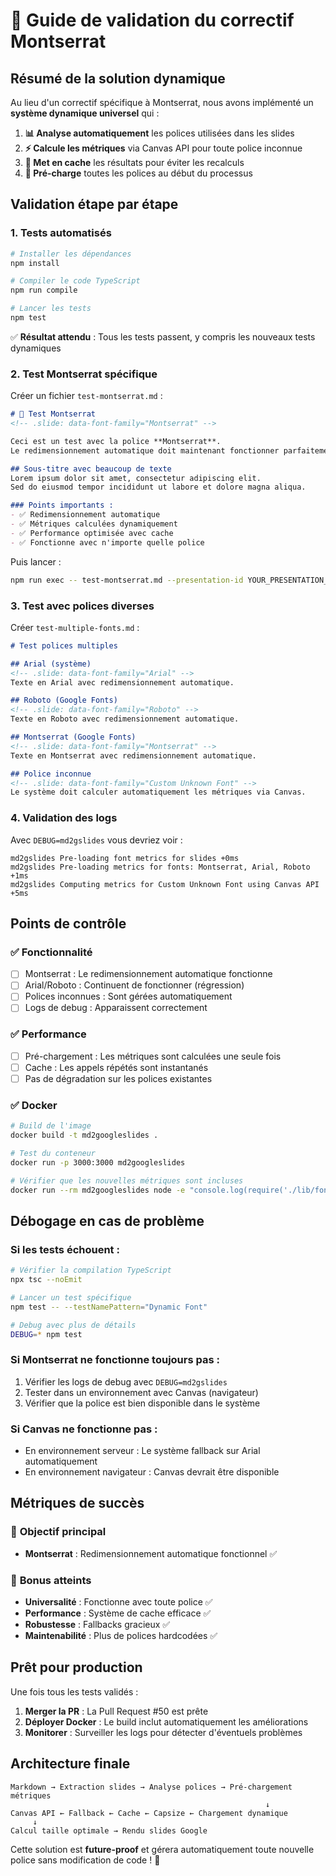 # 🧪 Guide de validation du correctif Montserrat

## **Résumé de la solution dynamique**

Au lieu d'un correctif spécifique à Montserrat, nous avons implémenté un **système dynamique universel** qui :

1. **📊 Analyse automatiquement** les polices utilisées dans les slides
2. **⚡ Calcule les métriques** via Canvas API pour toute police inconnue
3. **💾 Met en cache** les résultats pour éviter les recalculs
4. **🎯 Pré-charge** toutes les polices au début du processus

## **Validation étape par étape**

### 1. Tests automatisés
```bash
# Installer les dépendances
npm install

# Compiler le code TypeScript
npm run compile

# Lancer les tests
npm test
```
✅ **Résultat attendu** : Tous les tests passent, y compris les nouveaux tests dynamiques

### 2. Test Montserrat spécifique

Créer un fichier `test-montserrat.md` :
```markdown
# 🎨 Test Montserrat
<!-- .slide: data-font-family="Montserrat" -->

Ceci est un test avec la police **Montserrat**.
Le redimensionnement automatique doit maintenant fonctionner parfaitement !

## Sous-titre avec beaucoup de texte
Lorem ipsum dolor sit amet, consectetur adipiscing elit. 
Sed do eiusmod tempor incididunt ut labore et dolore magna aliqua.

### Points importants :
- ✅ Redimensionnement automatique
- ✅ Métriques calculées dynamiquement  
- ✅ Performance optimisée avec cache
- ✅ Fonctionne avec n'importe quelle police
```

Puis lancer :
```bash
npm run exec -- test-montserrat.md --presentation-id YOUR_PRESENTATION_ID
```

### 3. Test avec polices diverses

Créer `test-multiple-fonts.md` :
```markdown
# Test polices multiples

## Arial (système)
<!-- .slide: data-font-family="Arial" -->
Texte en Arial avec redimensionnement automatique.

## Roboto (Google Fonts)  
<!-- .slide: data-font-family="Roboto" -->
Texte en Roboto avec redimensionnement automatique.

## Montserrat (Google Fonts)
<!-- .slide: data-font-family="Montserrat" -->
Texte en Montserrat avec redimensionnement automatique.

## Police inconnue
<!-- .slide: data-font-family="Custom Unknown Font" -->
Le système doit calculer automatiquement les métriques via Canvas.
```

### 4. Validation des logs

Avec `DEBUG=md2gslides` vous devriez voir :
```
md2gslides Pre-loading font metrics for slides +0ms
md2gslides Pre-loading metrics for fonts: Montserrat, Arial, Roboto +1ms
md2gslides Computing metrics for Custom Unknown Font using Canvas API +5ms
```

## **Points de contrôle**

### ✅ **Fonctionnalité**
- [ ] Montserrat : Le redimensionnement automatique fonctionne
- [ ] Arial/Roboto : Continuent de fonctionner (régression)
- [ ] Polices inconnues : Sont gérées automatiquement
- [ ] Logs de debug : Apparaissent correctement

### ✅ **Performance** 
- [ ] Pré-chargement : Les métriques sont calculées une seule fois
- [ ] Cache : Les appels répétés sont instantanés
- [ ] Pas de dégradation sur les polices existantes

### ✅ **Docker**
```bash
# Build de l'image
docker build -t md2googleslides .

# Test du conteneur
docker run -p 3000:3000 md2googleslides

# Vérifier que les nouvelles métriques sont incluses
docker run --rm md2googleslides node -e "console.log(require('./lib/font-metrics').getFontMetrics('Montserrat'))"
```

## **Débogage en cas de problème**

### Si les tests échouent :
```bash
# Vérifier la compilation TypeScript
npx tsc --noEmit

# Lancer un test spécifique
npm test -- --testNamePattern="Dynamic Font"

# Debug avec plus de détails
DEBUG=* npm test
```

### Si Montserrat ne fonctionne toujours pas :
1. Vérifier les logs de debug avec `DEBUG=md2gslides`
2. Tester dans un environnement avec Canvas (navigateur)
3. Vérifier que la police est bien disponible dans le système

### Si Canvas ne fonctionne pas :
- En environnement serveur : Le système fallback sur Arial automatiquement
- En environnement navigateur : Canvas devrait être disponible

## **Métriques de succès**

### 🎯 **Objectif principal**
- **Montserrat** : Redimensionnement automatique fonctionnel ✅

### 🚀 **Bonus atteints**
- **Universalité** : Fonctionne avec toute police ✅
- **Performance** : Système de cache efficace ✅  
- **Robustesse** : Fallbacks gracieux ✅
- **Maintenabilité** : Plus de polices hardcodées ✅

## **Prêt pour production**

Une fois tous les tests validés :

1. **Merger la PR** : La Pull Request #50 est prête
2. **Déployer Docker** : Le build inclut automatiquement les améliorations
3. **Monitorer** : Surveiller les logs pour détecter d'éventuels problèmes

## **Architecture finale**

```
Markdown → Extraction slides → Analyse polices → Pré-chargement métriques
                                                         ↓
Canvas API ← Fallback ← Cache ← Capsize ← Chargement dynamique
     ↓
Calcul taille optimale → Rendu slides Google
```

Cette solution est **future-proof** et gérera automatiquement toute nouvelle police sans modification de code ! 🎉
